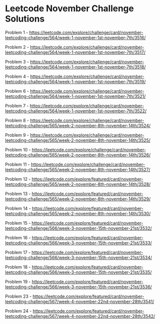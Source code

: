 <h1>Leetcode November Challenge Solutions</h1>

Problem 1 - https://leetcode.com/explore/challenge/card/november-leetcoding-challenge/564/week-1-november-1st-november-7th/3516/

Problem 2 - https://leetcode.com/explore/challenge/card/november-leetcoding-challenge/564/week-1-november-1st-november-7th/3517/

Problem 3 - https://leetcode.com/explore/challenge/card/november-leetcoding-challenge/564/week-1-november-1st-november-7th/3518/

Problem 4 - https://leetcode.com/explore/challenge/card/november-leetcoding-challenge/564/week-1-november-1st-november-7th/3519/

Problem 6 - https://leetcode.com/explore/challenge/card/november-leetcoding-challenge/564/week-1-november-1st-november-7th/3521/

Problem 7 - https://leetcode.com/explore/challenge/card/november-leetcoding-challenge/564/week-1-november-1st-november-7th/3522/

Problem 8 - https://leetcode.com/explore/challenge/card/november-leetcoding-challenge/565/week-2-november-8th-november-14th/3524/

Problem 9 - https://leetcode.com/explore/challenge/card/november-leetcoding-challenge/565/week-2-november-8th-november-14th/3525/

Problem 10 - https://leetcode.com/explore/challenge/card/november-leetcoding-challenge/565/week-2-november-8th-november-14th/3526/

Problem 11 - https://leetcode.com/explore/challenge/card/november-leetcoding-challenge/565/week-2-november-8th-november-14th/3527/

Problem 12 - https://leetcode.com/explore/featured/card/november-leetcoding-challenge/565/week-2-november-8th-november-14th/3528/

Problem 13 - https://leetcode.com/explore/featured/card/november-leetcoding-challenge/565/week-2-november-8th-november-14th/3529/

Problem 14 - https://leetcode.com/explore/featured/card/november-leetcoding-challenge/565/week-2-november-8th-november-14th/3530/

Problem 15 - https://leetcode.com/explore/featured/card/november-leetcoding-challenge/566/week-3-november-15th-november-21st/3532/

Problem 16 - https://leetcode.com/explore/featured/card/november-leetcoding-challenge/566/week-3-november-15th-november-21st/3533/

Problem 17 - https://leetcode.com/explore/featured/card/november-leetcoding-challenge/566/week-3-november-15th-november-21st/3534/

Problem 18 - https://leetcode.com/explore/featured/card/november-leetcoding-challenge/566/week-3-november-15th-november-21st/3535/

Problem 19 - https://leetcode.com/explore/featured/card/november-leetcoding-challenge/566/week-3-november-15th-november-21st/3536/

Problem 23 - https://leetcode.com/explore/featured/card/november-leetcoding-challenge/567/week-4-november-22nd-november-28th/3541/

Problem 24 - https://leetcode.com/explore/featured/card/november-leetcoding-challenge/567/week-4-november-22nd-november-28th/3542/
